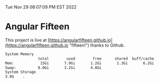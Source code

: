 Tue Nov 29 08:07:09 PM EST 2022

# Angular Fifteen


This project is live at [https://angularfifteen.github.io](https://angularfifteen.github.io "fifteen!") thanks to Github.

```bash
System Memory
               total        used        free      shared  buff/cache   available
Mem:            15Gi       7.9Gi       1.2Gi       1.3Gi       6.2Gi       5.8Gi
Swap:          8.0Gi       3.2Gi       4.8Gi
System Storage
3.9G	.
```
